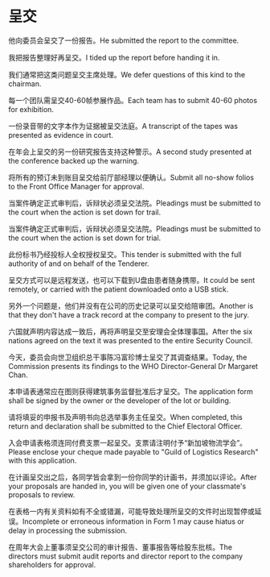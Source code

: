 # 呈交

<p><span class="chinese">他向委员会呈交了一份报告。</span><span class="english">He submitted the report to the committee.</span></p>

<p><span class="chinese">我把报告整理好再呈交。</span><span class="english">I tided up the report before handing it in.</span></p>

<p><span class="chinese">我们通常把这类问题呈交主席处理。</span><span class="english">We defer questions of this kind to the chairman.</span></p>

<p><span class="chinese">每一个团队需呈交40-60帧参展作品。</span><span class="english">Each team has to submit 40-60 photos for exhibition.</span></p>

<p><span class="chinese">一份录音带的文字本作为证据被呈交法庭。</span><span class="english">A transcript of the tapes was presented as evidence in court.</span></p>

<p><span class="chinese">在年会上呈交的另一份研究报告支持这种警示。</span><span class="english">A second study presented at the conference backed up the warning.</span></p>

<p><span class="chinese">将所有的预订未到账目呈交给前厅部经理以便确认。</span><span class="english">Submit all no-show folios to the Front Office Manager for approval.</span></p>

<p><span class="chinese">当案件确定正式审判后，诉辩状必须呈交法院。</span><span class="english">Pleadings must be submitted to the court when the action is set down for trail.</span></p>

<p><span class="chinese">当案件确定正式审判后，诉辩状必须呈交法院。</span><span class="english">Pleadings must be submitted to the court when the action is set down for trial.</span></p>

<p><span class="chinese">此份标书乃经投标人全权授权呈交。</span><span class="english">This tender is submitted with the full authority of and on behalf of the Tenderer.</span></p>

<p><span class="chinese">呈交方式可以是远程发送，也可以下载到U盘由患者随身携带。</span><span class="english">It could be sent remotely, or carried with the patient downloaded onto a USB stick.</span></p>

<p><span class="chinese">另外一个问题是，他们并没有在公司的历史记录可以呈交给陪审团。</span><span class="english">Another is that they don't have a track record at the company to present to the jury.</span></p>

<p><span class="chinese">六国就声明内容达成一致后，再将声明呈交至安理会全体理事国。</span><span class="english">After the six nations agreed on the text it was presented to the entire Security Council.</span></p>

<p><span class="chinese">今天，委员会向世卫组织总干事陈冯富珍博士呈交了其调查结果。</span><span class="english">Today, the Commission presents its findings to the WHO Director-General Dr Margaret Chan.</span></p>

<p><span class="chinese">本申请表通常应在图则获得建筑事务监督批准后才呈交。</span><span class="english">The application form shall be signed by the owner or the developer of the lot or building.</span></p>

<p><span class="chinese">请将填妥的申报书及声明书向总选举事务主任呈交。</span><span class="english">When completed, this return and declaration shall be submitted to the Chief Electoral Officer.</span></p>

<p><span class="chinese">入会申请表格须连同付费支票一起呈交。支票请注明付予“新加坡物流学会”。</span><span class="english">Please enclose your cheque made payable to "Guild of Logistics Research" with this application.</span></p>

<p><span class="chinese">在计画呈交出之后，各同学皆会拿到一份你同学的计画书，并须加以评论。</span><span class="english">After your proposals are handed in, you will be given one of your classmate's proposals to review.</span></p>

<p><span class="chinese">在表格一内有关资料如有不全或错漏，可能导致处理所呈交的文件时出现暂停或延误。</span><span class="english">Incomplete or erroneous information in Form 1 may cause hiatus or delay in processing the submission.</span></p>

<p><span class="chinese">在周年大会上董事须呈交公司的审计报告、董事报告等给股东批核。</span><span class="english">The directors must submit audit reports and director report to the company shareholders for approval.</span></p>

